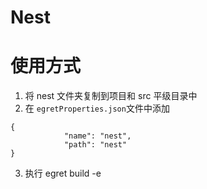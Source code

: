# Nest

# 使用方式

1. 将 nest 文件夹复制到项目和 src 平级目录中
2. 在 ```egretProperties.json```文件中添加
```
{
			"name": "nest",
			"path": "nest"
}
```
3. 执行 egret build -e
